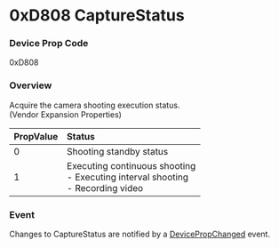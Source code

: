# 0xD808 CaptureStatus

### Device Prop Code

0xD808

### Overview

Acquire the camera shooting execution status.  
(Vendor Expansion Properties)

| PropValue | Status |
|:--|:--|
| 0 | Shooting standby status |
| 1 | Executing continuous shooting<br>- Executing interval shooting<br>- Recording video|

### Event

Changes to CaptureStatus are notified by a [DevicePropChanged](../event/device_prop_changed.md) event.

